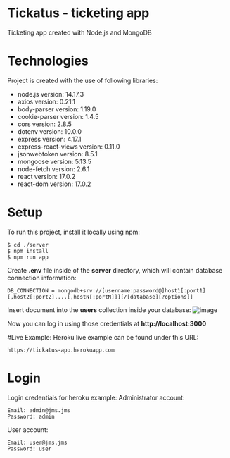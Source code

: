 # Tickatus - ticketing app
Ticketing app created with Node.js and MongoDB

# Technologies
Project is created with the use of following libraries:
* node.js version: 14.17.3
* axios version: 0.21.1
* body-parser version: 1.19.0
* cookie-parser version: 1.4.5
* cors version: 2.8.5
* dotenv version: 10.0.0
* express version: 4.17.1
* express-react-views version: 0.11.0
* jsonwebtoken version: 8.5.1
* mongoose version: 5.13.5
* node-fetch version: 2.6.1
* react version: 17.0.2
* react-dom version: 17.0.2

# Setup
To run this project, install it locally using npm:

```
$ cd ./server
$ npm install
$ npm run app
```

Create **.env** file inside of the **server** directory, which will contain database connection information:
```
DB_CONNECTION = mongodb+srv://[username:password@]host1[:port1][,host2[:port2],...[,hostN[:portN]]][/[database][?options]]

```

Insert document into the **users** collection inside your database:
![image](https://drive.google.com/uc?export=view&id=1IPQcon-9HhmN3ZmM0wKwlS-DJNwuYAwj)

Now you can log in using those credentials at **http://localhost:3000**


#Live Example:
Heroku live example can be found under this URL:

```
https://tickatus-app.herokuapp.com
```
# Login
Login credentials for heroku example:
Administrator account:

```
Email: admin@jms.jms
Password: admin
```
User account:

```
Email: user@jms.jms
Password: user
```